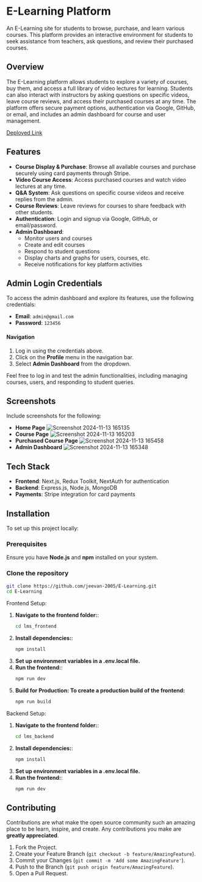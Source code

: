 # E-Learning Platform

An E-Learning site for students to browse, purchase, and learn various courses. This platform provides an interactive environment for students to seek assistance from teachers, ask questions, and review their purchased courses.

## Overview

The E-Learning platform allows students to explore a variety of courses, buy them, and access a full library of video lectures for learning. Students can also interact with instructors by asking questions on specific videos, leave course reviews, and access their purchased courses at any time. The platform offers secure payment options, authentication via Google, GitHub, or email, and includes an admin dashboard for course and user management.

[Deployed Link](https://e-learning-lms-ten.vercel.app/) <!-- Add your deployed link here -->

## Features

- **Course Display & Purchase**: Browse all available courses and purchase securely using card payments through Stripe.
- **Video Course Access**: Access purchased courses and watch video lectures at any time.
- **Q&A System**: Ask questions on specific course videos and receive replies from the admin.
- **Course Reviews**: Leave reviews for courses to share feedback with other students.
- **Authentication**: Login and signup via Google, GitHub, or email/password.
- **Admin Dashboard**:
  - Monitor users and courses
  - Create and edit courses
  - Respond to student questions
  - Display charts and graphs for users, courses, etc.
  - Receive notifications for key platform activities

## Admin Login Credentials

To access the admin dashboard and explore its features, use the following credentials:

- **Email**: `admin@gmail.com`
- **Password**: `123456`

#### Navigation

1. Log in using the credentials above.
2. Click on the **Profile** menu in the navigation bar.
3. Select **Admin Dashboard** from the dropdown.

Feel free to log in and test the admin functionalities, including managing courses, users, and responding to student queries.

## Screenshots

Include screenshots for the following:
- **Home Page**
  ![Screenshot 2024-11-13 165135](https://github.com/user-attachments/assets/4492337b-5f00-4721-a802-d929c01ac433)
- **Course Page**
  ![Screenshot 2024-11-13 165203](https://github.com/user-attachments/assets/7c3ff1fe-903b-412b-9459-8684c8efefdc)
- **Purchased Course Page**
  ![Screenshot 2024-11-13 165458](https://github.com/user-attachments/assets/e73f95d1-8ad4-4401-afdc-6e86048c27c9)
- **Admin Dashboard**
  ![Screenshot 2024-11-13 165348](https://github.com/user-attachments/assets/7aad4ebe-beaa-42f1-bb6c-bd19fce682cc)
  
## Tech Stack

- **Frontend**: Next.js, Redux Toolkit, NextAuth for authentication
- **Backend**: Express.js, Node.js, MongoDB
- **Payments**: Stripe integration for card payments

## Installation

To set up this project locally:

### Prerequisites
Ensure you have **Node.js** and **npm** installed on your system.

### Clone the repository
```bash
git clone https://github.com/jeevan-2005/E-Learning.git
cd E-Learning
```

Frontend Setup:

1. **Navigate to the frontend folder:**:
    ```sh
   cd lms_frontend
    ```
2. **Install dependencies:**:
    ```sh
    npm install
    ```
3. **Set up environment variables in a .env.local file.**
4. **Run the frontend:**:
    ```sh
    npm run dev
    ```
5. **Build for Production: To create a production build of the frontend:**
   ```sh
   npm run build
   ```

Backend Setup:

1. **Navigate to the frontend folder:**:
    ```sh
   cd lms_backend
    ```
2. **Install dependencies:**:
    ```sh
    npm install
    ```
3. **Set up environment variables in a .env.local file.**
4. **Run the frontend:**:
    ```sh
    npm run dev
    ```  

## Contributing

Contributions are what make the open source community such an amazing place to be learn, inspire, and create. Any contributions you make are **greatly appreciated**.

1. Fork the Project.
2. Create your Feature Branch (`git checkout -b feature/AmazingFeature`).
3. Commit your Changes (`git commit -m 'Add some AmazingFeature'`).
4. Push to the Branch (`git push origin feature/AmazingFeature`).
5. Open a Pull Request.
